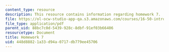 ```yaml
---
content_type: resource
description: This resource contains information regarding homework 7.
file: https://ol-ocw-studio-app-qa.s3.amazonaws.com/courses/16-50-introduction-to-propulsion-systems-spring-2012/448d88821a33d94a0717db779ee45706_MIT16_50S12_hw7.pdf
file_type: application/pdf
parent_uid: 88bc7c0d-5439-928c-8dbf-91ef03b66406
resourcetype: Document
title: Homework 7
uid: 448d8882-1a33-d94a-0717-db779ee45706
---
```

